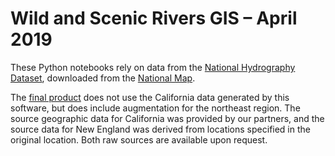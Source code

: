 # Wild and Scenic Rivers GIS – April 2019

These Python notebooks rely on data from the [National Hydrography Dataset](https://www.usgs.gov/core-science-systems/ngp/national-hydrography), downloaded from the [National Map](https://viewer.nationalmap.gov/basic/?basemap=b1&category=nhd&title=NHD%20View#startUp).

The [final product](http://www.visualizingwild.land/2019/04/05/the-john-dingell-jr-acts-wild-scenic-rivers/) does not use the California data generated by this software, but does include augmentation for the northeast region. The source geographic data for California was provided by our partners, and the source data for New England was derived from locations specified in the original location. Both raw sources are available upon request.
